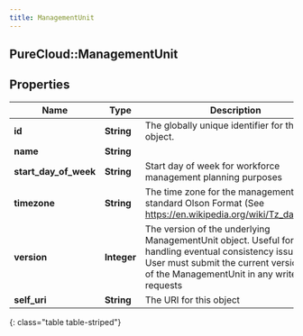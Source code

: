```yaml
---
title: ManagementUnit
---
```

## PureCloud::ManagementUnit

## Properties

|Name | Type | Description | Notes|
|------------ | ------------- | ------------- | -------------|
| **id** | **String** | The globally unique identifier for the object. | [optional] |
| **name** | **String** |  | [optional] |
| **start_day_of_week** | **String** | Start day of week for workforce management planning purposes | [optional] |
| **timezone** | **String** | The time zone for the management unit in standard Olson Format (See https://en.wikipedia.org/wiki/Tz_database) | [optional] |
| **version** | **Integer** | The version of the underlying ManagementUnit object. Useful for handling eventual consistency issues.  User must submit the current version they of the ManagementUnit in any write requests | |
| **self_uri** | **String** | The URI for this object | [optional] |
{: class="table table-striped"}


